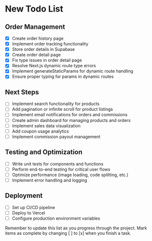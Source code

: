 # New Todo List

## Order Management
- [x] Create order history page
- [x] Implement order tracking functionality
- [x] Store order details in Supabase
- [x] Create order detail page
- [x] Fix type issues in order detail page
- [x] Resolve Next.js dynamic route type errors
- [x] Implement generateStaticParams for dynamic route handling
- [x] Ensure proper typing for params in dynamic routes

## Next Steps
- [ ] Implement search functionality for products
- [ ] Add pagination or infinite scroll for product listings
- [ ] Implement email notifications for orders and commissions
- [ ] Create admin dashboard for managing products and orders
- [ ] Implement sales data visualization
- [ ] Add coupon usage analytics
- [ ] Implement commission payout management

## Testing and Optimization
- [ ] Write unit tests for components and functions
- [ ] Perform end-to-end testing for critical user flows
- [ ] Optimize performance (image loading, code splitting, etc.)
- [ ] Implement error handling and logging

## Deployment
- [ ] Set up CI/CD pipeline
- [ ] Deploy to Vercel
- [ ] Configure production environment variables

Remember to update this list as you progress through the project. Mark items as complete by changing [ ] to [x] when you finish a task.
